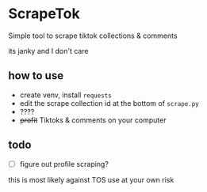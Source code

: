 # ScrapeTok

Simple tool to scrape tiktok collections & comments

its janky and I don't care

## how to use
+ create venv, install `requests`
+ edit the scrape collection id at the bottom of `scrape.py`
+ ????
+ ~~profit~~ Tiktoks & comments on your computer

## todo
+ [ ] figure out profile scraping?

this is most likely against TOS use at your own risk
